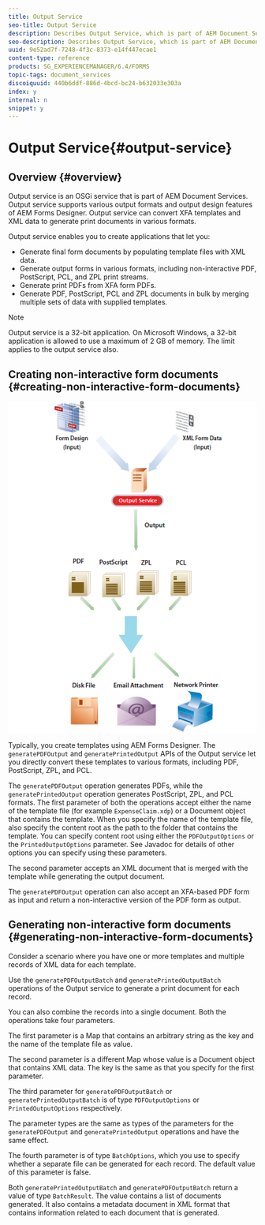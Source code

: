 ```yaml
---
title: Output Service
seo-title: Output Service
description: Describes Output Service, which is part of AEM Document Services
seo-description: Describes Output Service, which is part of AEM Document Services
uuid: 9e52ad7f-7248-4f3c-8373-e14f447ecae1
content-type: reference
products: SG_EXPERIENCEMANAGER/6.4/FORMS
topic-tags: document_services
discoiquuid: 440b6ddf-886d-4bcd-bc24-b632033e303a
index: y
internal: n
snippet: y
---
```


# Output Service{#output-service}

## Overview {#overview}

Output service is an OSGi service that is part of AEM Document Services. Output service supports various output formats and output design features of AEM Forms Designer. Output service can convert XFA templates and XML data to generate print documents in various formats.

Output service enables you to create applications that let you:

* Generate final form documents by populating template files with XML data.
* Generate output forms in various formats, including non-interactive PDF, PostScript, PCL, and ZPL print streams.
* Generate print PDFs from XFA form PDFs.
* Generate PDF, PostScript, PCL and ZPL documents in bulk by merging multiple sets of data with supplied templates.

>[!NOTE]
>
>Output service is a 32-bit application. On Microsoft Windows, a 32-bit application is allowed to use a maximum of 2 GB of memory. The limit applies to the output service also.

## Creating non-interactive form documents {#creating-non-interactive-form-documents}

![](assets/usingoutput_modified.png)

Typically, you create templates using AEM Forms Designer. The `generatePDFOutput` and `generatePrintedOutput` APIs of the Output service let you directly convert these templates to various formats, including PDF, PostScript, ZPL, and PCL.

The `generatePDFOutput` operation generates PDFs, while the `generatePrintedOutput` operation generates PostScript, ZPL, and PCL formats. The first parameter of both the operations accept either the name of the template file (for example `ExpenseClaim.xdp`) or a Document object that contains the template. When you specify the name of the template file, also specify the content root as the path to the folder that contains the template. You can specify content root using either the `PDFOutputOptions` or the `PrintedOutputOptions` parameter. See Javadoc for details of other options you can specify using these parameters.

The second parameter accepts an XML document that is merged with the template while generating the output document.

The `generatePDFOutput` operation can also accept an XFA-based PDF form as input and return a non-interactive version of the PDF form as output.

## Generating non-interactive form documents {#generating-non-interactive-form-documents}

Consider a scenario where you have one or more templates and multiple records of XML data for each template.

Use the `generatePDFOutputBatch` and `generatePrintedOutputBatch` operations of the Output service to generate a print document for each record.

You can also combine the records into a single document. Both the operations take four parameters.

The first parameter is a Map that contains an arbitrary string as the key and the name of the template file as value.

The second parameter is a different Map whose value is a Document object that contains XML data. The key is the same as that you specify for the first parameter.

The third parameter for `generatePDFOutputBatch` or `generatePrintedOutputBatch` is of type `PDFOutputOptions` or `PrintedOutputOptions` respectively.

The parameter types are the same as types of the parameters for the `generatePDFOutput` and `generatePrintedOutput` operations and have the same effect.

The fourth parameter is of type `BatchOptions`, which you use to specify whether a separate file can be generated for each record. The default value of this parameter is false.

Both `generatePrintedOutputBatch` and `generatePDFOutputBatch` return a value of type `BatchResult`. The value contains a list of documents generated. It also contains a metadata document in XML format that contains information related to each document that is generated.
